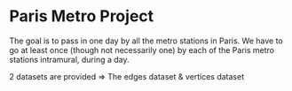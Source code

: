 <h1> Paris Metro Project </h1>

The goal is to pass in one day by all the metro stations in Paris. 
We have to go at least once (though not necessarily one) by each of the Paris metro stations intramural, during a day.

2 datasets are provided
=> The edges dataset & vertices dataset
